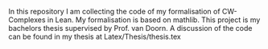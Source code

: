 In this repository I am collecting the code of my formalisation of CW-Complexes in Lean. 
My formalisation is based on mathlib.
This project is my bachelors thesis supervised by Prof. van Doorn.
A discussion of the code can be found in my thesis at Latex/Thesis/thesis.tex
